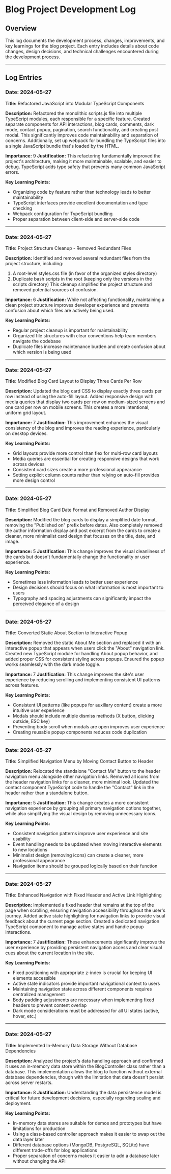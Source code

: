 # Blog Project Development Log

## Overview
This log documents the development process, changes, improvements, and key learnings for the blog project. Each entry includes details about code changes, design decisions, and technical challenges encountered during the development process.

---

## Log Entries

### Date: 2024-05-27
**Title:** Refactored JavaScript into Modular TypeScript Components

**Description:** 
Refactored the monolithic scripts.js file into multiple TypeScript modules, each responsible for a specific feature. Created separate components for API interactions, blog cards, comments, dark mode, contact popup, pagination, search functionality, and creating post modal. This significantly improves code maintainability and separation of concerns. Additionally, set up webpack for bundling the TypeScript files into a single JavaScript bundle that's loaded by the HTML.

**Importance:** 9
**Justification:** This refactoring fundamentally improved the project's architecture, making it more maintainable, scalable, and easier to debug. TypeScript adds type safety that prevents many common JavaScript errors.

**Key Learning Points:**
- Organizing code by feature rather than technology leads to better maintainability
- TypeScript interfaces provide excellent documentation and type checking
- Webpack configuration for TypeScript bundling
- Proper separation between client-side and server-side code

---

### Date: 2024-05-27
**Title:** Project Structure Cleanup - Removed Redundant Files

**Description:** 
Identified and removed several redundant files from the project structure, including:
1. A root-level styles.css file (in favor of the organized styles directory)
2. Duplicate bash scripts in the root (keeping only the versions in the scripts directory)
This cleanup simplified the project structure and removed potential sources of confusion.

**Importance:** 6
**Justification:** While not affecting functionality, maintaining a clean project structure improves developer experience and prevents confusion about which files are actively being used.

**Key Learning Points:**
- Regular project cleanup is important for maintainability
- Organized file structures with clear conventions help team members navigate the codebase
- Duplicate files increase maintenance burden and create confusion about which version is being used

---

### Date: 2024-05-27
**Title:** Modified Blog Card Layout to Display Three Cards Per Row

**Description:**
Updated the blog card CSS to display exactly three cards per row instead of using the auto-fill layout. Added responsive design with media queries that display two cards per row on medium-sized screens and one card per row on mobile screens. This creates a more intentional, uniform grid layout.

**Importance:** 7
**Justification:** This improvement enhances the visual consistency of the blog and improves the reading experience, particularly on desktop devices.

**Key Learning Points:**
- Grid layouts provide more control than flex for multi-row card layouts
- Media queries are essential for creating responsive designs that work across devices
- Consistent card sizes create a more professional appearance
- Setting explicit column counts rather than relying on auto-fill provides more design control

---

### Date: 2024-05-27
**Title:** Simplified Blog Card Date Format and Removed Author Display

**Description:** 
Modified the blog cards to display a simplified date format, removing the "Published on" prefix before dates. Also completely removed the author information display and post excerpt from the cards to create a cleaner, more minimalist card design that focuses on the title, date, and image.

**Importance:** 5
**Justification:** This change improves the visual cleanliness of the cards but doesn't fundamentally change the functionality or user experience.

**Key Learning Points:**
- Sometimes less information leads to better user experience 
- Design decisions should focus on what information is most important to users
- Typography and spacing adjustments can significantly impact the perceived elegance of a design

---

### Date: 2024-05-27
**Title:** Converted Static About Section to Interactive Popup

**Description:**
Removed the static About Me section and replaced it with an interactive popup that appears when users click the "About" navigation link. Created new TypeScript module for handling About popup behavior, and added proper CSS for consistent styling across popups. Ensured the popup works seamlessly with the dark mode toggle.

**Importance:** 7
**Justification:** This change improves the site's user experience by reducing scrolling and implementing consistent UI patterns across features.

**Key Learning Points:**
- Consistent UI patterns (like popups for auxiliary content) create a more intuitive user experience
- Modals should include multiple dismiss methods (X button, clicking outside, ESC key)
- Preventing body scroll when modals are open improves user experience
- Creating reusable popup components reduces code duplication

---

### Date: 2024-05-27
**Title:** Simplified Navigation Menu by Moving Contact Button to Header

**Description:**
Relocated the standalone "Contact Me" button to the header navigation menu alongside other navigation links. Removed all icons from the header navigation links for a cleaner, more minimal look. Updated the contact component TypeScript code to handle the "Contact" link in the header rather than a standalone button.

**Importance:** 5
**Justification:** This change creates a more consistent navigation experience by grouping all primary navigation options together, while also simplifying the visual design by removing unnecessary icons.

**Key Learning Points:**
- Consistent navigation patterns improve user experience and site usability
- Event handling needs to be updated when moving interactive elements to new locations
- Minimalist design (removing icons) can create a cleaner, more professional appearance
- Navigation items should be grouped logically based on their function

---

### Date: 2024-05-27
**Title:** Enhanced Navigation with Fixed Header and Active Link Highlighting

**Description:**
Implemented a fixed header that remains at the top of the page when scrolling, ensuring navigation accessibility throughout the user's journey. Added active state highlighting for navigation links to provide visual feedback about the current page section. Created a dedicated navigation TypeScript component to manage active states and handle popup interactions.

**Importance:** 7
**Justification:** These enhancements significantly improve the user experience by providing persistent navigation access and clear visual cues about the current location in the site.

**Key Learning Points:**
- Fixed positioning with appropriate z-index is crucial for keeping UI elements accessible
- Active state indicators provide important navigational context to users
- Maintaining navigation state across different components requires centralized management
- Body padding adjustments are necessary when implementing fixed headers to prevent content overlap
- Dark mode considerations must be addressed for all UI states (active, hover, etc.)

---

### Date: 2024-05-27
**Title:** Implemented In-Memory Data Storage Without Database Dependencies

**Description:**
Analyzed the project's data handling approach and confirmed it uses an in-memory data store within the BlogController class rather than a database. This implementation allows the blog to function without external database dependencies, though with the limitation that data doesn't persist across server restarts.

**Importance:** 8
**Justification:** Understanding the data persistence model is critical for future development decisions, especially regarding scaling and deployment.

**Key Learning Points:**
- In-memory data stores are suitable for demos and prototypes but have limitations for production
- Using a class-based controller approach makes it easier to swap out the data layer later
- Different database options (MongoDB, PostgreSQL, SQLite) have different trade-offs for blog applications
- Proper separation of concerns makes it easier to add a database later without changing the API

---